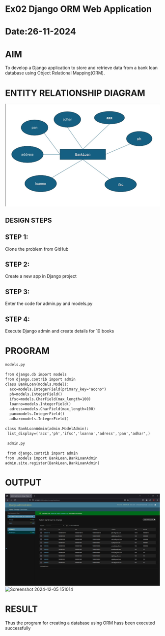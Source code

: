 # Ex02 Django ORM Web Application
# Date:26-11-2024
# AIM
To develop a Django application to store and retrieve data from a bank loan database using Object Relational Mapping(ORM).

# ENTITY RELATIONSHIP DIAGRAM
![alt text](image1.jpg)
## DESIGN STEPS
## STEP 1:
Clone the problem from GitHub

## STEP 2:
Create a new app in Django project

## STEP 3:
Enter the code for admin.py and models.py

## STEP 4:
Execute Django admin and create details for 10 books

# PROGRAM
```
models.py

from django.db import models
from django.contrib import admin 
class BankLoan(models.Model):
  acc=models.IntegerField(primary_key="accno")
  ph=models.IntegerField()
  ifsc=models.CharField(max_length=100)
  loanno=models.IntegerField()
  adress=models.CharField(max_length=100)
  pan=models.IntegerField()
  adhar=models.IntegerField()

class BankLoanAdmin(admin.ModelAdmin):
 list_display=('acc','ph','ifsc','loanno','adress','pan','adhar',)

 admin.py

 from django.contrib import admin
from .models import BankLoan,BankLoanAdmin
admin.site.register(BankLoan,BankLoanAdmin)

```
# OUTPUT
![alt text](<Screenshot 2024-11-26 202637.png>)
![Screenshot 2024-12-05 151014](https://github.com/user-attachments/assets/327ec00d-9957-44ed-b16c-09e2f4dfbc5f)

# RESULT
Thus the program for creating a database using ORM hass been executed successfully
